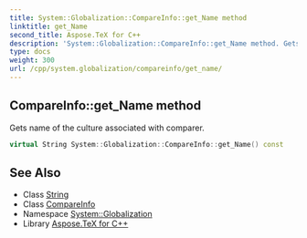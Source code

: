 ```yaml
---
title: System::Globalization::CompareInfo::get_Name method
linktitle: get_Name
second_title: Aspose.TeX for C++
description: 'System::Globalization::CompareInfo::get_Name method. Gets name of the culture associated with comparer in C++.'
type: docs
weight: 300
url: /cpp/system.globalization/compareinfo/get_name/
---
```

## CompareInfo::get_Name method


Gets name of the culture associated with comparer.

```cpp
virtual String System::Globalization::CompareInfo::get_Name() const
```

## See Also

* Class [String](../../../system/string/)
* Class [CompareInfo](../)
* Namespace [System::Globalization](../../)
* Library [Aspose.TeX for C++](../../../)
